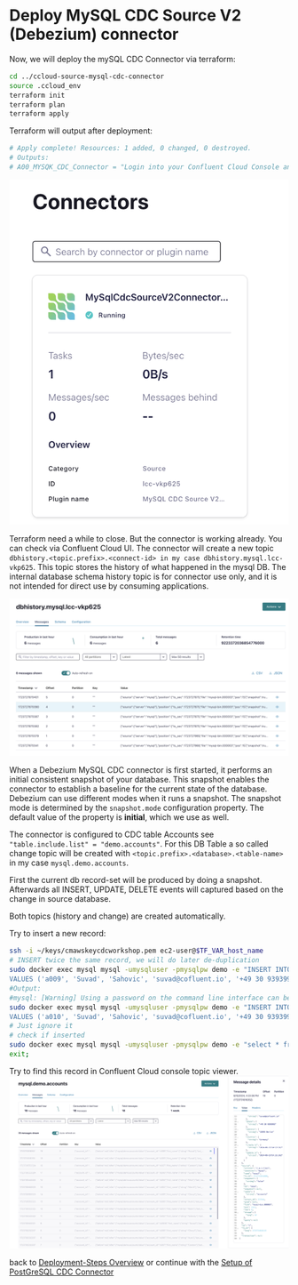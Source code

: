 # Deploy MySQL CDC Source V2 (Debezium) connector

Now, we will deploy the mySQL CDC Connector via terraform:

```bash
cd ../ccloud-source-mysql-cdc-connector
source .ccloud_env
terraform init
terraform plan
terraform apply
```

Terraform will output after deployment:

```bash
# Apply complete! Resources: 1 added, 0 changed, 0 destroyed.
# Outputs:
# A00_MYSQK_CDC_Connector = "Login into your Confluent Cloud Console and check in your cluster if mysql CDC Source Connector is running"
```

![mysql connector is running](img/mysql_connector.png)

Terraform need a while to close. But the connector is working already. You can check via Confluent Cloud UI.
The connector will create a new topic `dbhistory.<topic.prefix>.<connect-id> in my case dbhistory.mysql.lcc-vkp625`.  This topic stores the history of what happened in the mysql DB. The internal database schema history topic is for connector use only, and it is not intended for direct use by consuming applications. 

![mysql history Topic](img/mysql_topic.png)

When a Debezium MySQL CDC connector is first started, it performs an initial consistent snapshot of your database. This snapshot enables the connector to establish a baseline for the current state of the database. Debezium can use different modes when it runs a snapshot. The snapshot mode is determined by the `snapshot.mode` configuration property. The default value of the property is **initial**, which we use as well.

The connector is configured to CDC table Accounts see `"table.include.list" = "demo.accounts"`. For this DB Table a so called change topic will be created with `<topic.prefix>.<database>.<table-name>` in my case `mysql.demo.accounts`.

First the current db record-set will be produced by doing a snapshot. Afterwards all INSERT, UPDATE, DELETE events will captured based on the change in source database.

Both topics (history and change) are created automatically.

Try to insert a new record:

```bash
ssh -i ~/keys/cmawskeycdcworkshop.pem ec2-user@$TF_VAR_host_name
# INSERT twice the same record, we will do later de-duplication
sudo docker exec mysql mysql -umysqluser -pmysqlpw demo -e "INSERT INTO accounts (account_id, first_name, last_name, email, phone, address, country)
VALUES ('a009', 'Suvad', 'Sahovic', 'suvad@cofluent.io', '+49 30 9393993', '13595 Berlin', 'Germany');"
#Output: 
#mysql: [Warning] Using a password on the command line interface can be insecure.
sudo docker exec mysql mysql -umysqluser -pmysqlpw demo -e "INSERT INTO accounts (account_id, first_name, last_name, email, phone, address, country)
VALUES ('a010', 'Suvad', 'Sahovic', 'suvad@cofluent.io', '+49 30 9393993', '13595 Berlin', 'Germany');"
# Just ignore it
# check if inserted
sudo docker exec mysql mysql -umysqluser -pmysqlpw demo -e "select * from accounts;"
exit;
```

Try to find this record in Confluent Cloud console topic viewer.
![mysql change Topic](img/mysql_change_topic_insert.png)

back to [Deployment-Steps Overview](../README.md) or continue with the [Setup of PostGreSQL CDC Connector](../ccloud-source-postgresql-cdc-connector/README.md)
